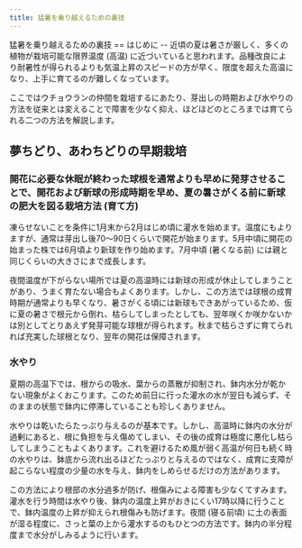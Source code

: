```yaml
---
title: 猛暑を乗り越えるための裏技
---
```

<link rel="stylesheet" href="/assets/stylesheets/ponerorchis.css" />
猛暑を乗り越えるための裏技
==
はじめに
--
近頃の夏は暑さが厳しく、多くの植物が栽培可能な限界温度 (高温) に近づいていると思われます。品種改良により耐暑性が得られるよりも気温上昇のスピードの方が早く、限度を超えた高温になり、上手に育てるのが難しくなっています。

ここではウチョウランの仲間を栽培するにあたり、芽出しの時期および水やりの方法を従来とは変えることで障害を少なく抑え、ほどほどのところまでは育てられる二つの方法を解説します。

夢ちどり、あわちどりの早期栽培
--
### 開花に必要な休眠が終わった球根を通常よりも早めに発芽させることで、開花および新球の形成時期を早め、夏の暑さがくる前に新球の肥大を図る栽培方法 (育て方)
凍らせないことを条件に1月末から2月はじめ頃に灌水を始めます。温度にもよりますが、通常は芽出し後70～90日くらいで開花が始まります。5月中頃に開花の始まった株では6月頃より新球を作り始めます。7月中頃 (暑くなる前) には親と同じくらいの大きさにまで成長します。

夜間温度が下がらない場所では夏の高温時には新球の形成が休止してしまうことがあり、うまく育たない場合もよくあります。しかし、この方法では球根の成育時期が通常よりも早くなり、暑さがくる頃には新球もできあがっているため、仮に夏の暑さで根元から倒れ、枯らしてしまったとしても、翌年咲くか咲かないかは別としてとりあえず発芽可能な球根が得られます。秋まで枯らさずに育てられれば充実した球根となり、翌年の開花は保障されます。

### 水やり
夏期の高温下では、根からの吸水、葉からの蒸散が抑制され、鉢内水分が乾かない現象がよくおこります。このため前日に行った灌水の水が翌日も減らず、そのままの状態で鉢内に停滞していることも珍しくありません。

水やりは乾いたらたっぷり与えるのが基本です。しかし、高温時に鉢内の水分が過剰にあると、根に負担を与え傷めてしまい、その後の成育は極度に悪化し枯らしてしまうこともよくあります。これを避けるため風が弱く高温が何日も続く時の水やりは、鉢底から流れ出るほどたっぷりと与えるのではなく、成育に支障が起こらない程度の少量の水を与え、鉢内をしめらせるだけの方法があります。

この方法により根部の水分過多が防げ、根傷みによる障害も少なくてすみます。灌水を行う時間は水やり後、鉢内の温度上昇がおきにくい17時以降に行うことで、鉢内温度の上昇が抑えられ根傷みも防げます。夜間 (寝る前頃) に土の表面が湿る程度に、さっと葉の上から灌水するのもひとつの方法です。鉢内の半分程度まで水分がしみるように行います。
